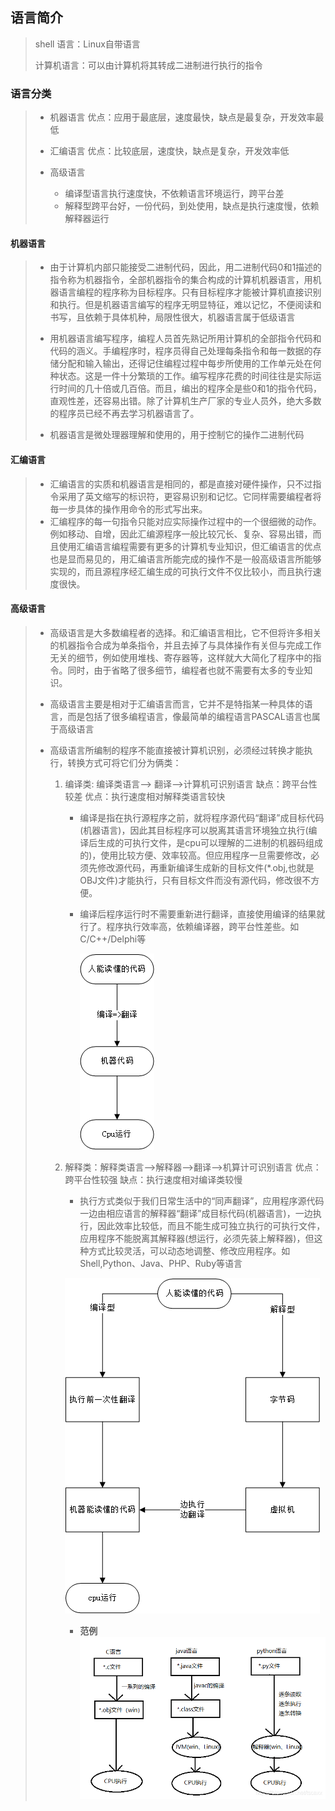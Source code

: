 ## 语言简介

> shell 语言：Linux自带语言
>
> 计算机语言：可以由计算机将其转成二进制进行执行的指令

### **语言分类**

> - 机器语言
>   优点：应用于最底层，速度最快，缺点是最复杂，开发效率最低
>
> - 汇编语言
>   优点：比较底层，速度快，缺点是复杂，开发效率低
> - 高级语言
>   - 编译型语言执行速度快，不依赖语言环境运行，跨平台差
>   - 解释型跨平台好，一份代码，到处使用，缺点是执行速度慢，依赖解释器运行

#### 机器语言

> - 由于计算机内部只能接受二进制代码，因此，用二进制代码0和1描述的指令称为机器指令，全部机器指令的集合构成的计算机机器语言，用机器语言编程的程序称为目标程序。只有目标程序才能被计算机直接识别和执行。但是机器语言编写的程序无明显特征，难以记忆，不便阅读和书写，且依赖于具体机种，局限性很大，机器语言属于低级语言
>
> - 用机器语言编写程序，编程人员首先熟记所用计算机的全部指令代码和代码的涵义。手编程序时，程序员得自己处理每条指令和毎一数据的存储分配和输入输出，还得记住编程过程中每步所使用的工作单元处在何种状态。这是一件十分繁琐的工作。编写程序花费的时间往往是实际运行时间的几十倍或几百倍。而且，编出的程序全是些0和1的指令代码，直观性差，还容易出错。除了计算机生产厂家的专业人员外，绝大多数的程序员已经不再去学习机器语言了。
> - 机器语言是微处理器理解和使用的，用于控制它的操作二进制代码

#### 汇编语言

> - 汇编语言的实质和机器语言是相同的，都是直接对硬件操作，只不过指令采用了英文缩写的标识符，更容易识别和记忆。它同样需要编程者将毎一步具体的操作用命令的形式写出来。
> - 汇编程序的每一句指令只能对应实际操作过程中的一个很细微的动作。例如移动、自增，因此汇编源程序一般比较冗长、复杂、容易出错，而且使用汇编语言编程需要有更多的计算机专业知识，但汇编语言的优点也是显而易见的，用汇编语言所能完成的操作不是一般高级语言所能够实现的，而且源程序经汇编生成的可执行文件不仅比较小，而且执行速度很快。

#### 高级语言

> - 高级语言是大多数编程者的选择。和汇编语言相比，它不但将许多相关的机器指令合成为单条指令，并且去掉了与具体操作有关但与完成工作无关的细节，例如使用堆栈、寄存器等，这样就大大简化了程序中的指令。同时，由于省略了很多细节，编程者也就不需要有太多的专业知识。
> - 高级语言主要是相对于汇编语言而言，它并不是特指某一种具体的语言，而是包括了很多编程语言，像最简单的编程语言PASCAL语言也属于高级语言
> - 高级语言所编制的程序不能直接被计算机识别，必须经过转换才能执行，转换方式可将它们分为俩类：
>
>   1. 编译类: 编译类语言——> 翻译——>计算机可识别语言
>      缺点：跨平台性较差
>      优点：执行速度相对解释类语言较快
>
>      - 编译是指在执行源程序之前，就将程序源代码“翻译”成目标代码(机器语言)，因此其目标程序可以脱离其语言环境独立执行(编译后生成的可执行文件，是cpu可以理解的二进制的机器码组成的)，使用比较方便、效率较高。但应用程序一旦需要修改，必须先修改源代码，再重新编译生成新的目标文件(*.obj,也就是OBJ文件)才能执行，只有目标文件而没有源代码，修改很不方便。
>
>      - 编译后程序运行时不需要重新进行翻译，直接使用编译的结果就行了。程序执行效率高，依赖编译器，跨平台性差些。如C/C++/Delphi等
>
>        ![image-20210803151318822](images/image-20210803151318822.png)
>
>   2. 解释类：解释类语言——>解释器——>翻译——>机算计可识别语言
>      优点：跨平台性较强
>      缺点：执行速度相对编译类较慢
>
>      - 执行方式类似于我们日常生活中的“同声翻译”，应用程序源代码一边由相应语言的解释器“翻译”成目标代码(机器语言)，一边执行，因此效率比较低，而且不能生成可独立执行的可执行文件，应用程序不能脱离其解释器(想运行，必须先装上解释器)，但这种方式比较灵活，可以动态地调整、修改应用程序。如Shell,Python、Java、PHP、Ruby等语言
>
>      ![image-20210803151841928](images/image-20210803151841928.png)
>
>      - **范例**
>        ![img](images/20191103181932432.png)

